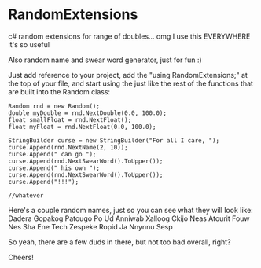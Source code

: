 RandomExtensions
================

c# random extensions for range of doubles... omg I use this EVERYWHERE it's so useful

Also random name and swear word generator, just for fun :)

Just add reference to your project, add the "using RandomExtensions;" at the top of your file, and start using the just like the rest of the functions that are built into the Random class:

```
Random rnd = new Random();
double myDouble = rnd.NextDouble(0.0, 100.0);
float smallFloat = rnd.NextFloat();
float myFloat = rnd.NextFloat(0.0, 100.0);

StringBuilder curse = new StringBuilder("For all I care, ");
curse.Append(rnd.NextName(2, 10));
curse.Append(" can go ");
curse.Append(rnd.NextSwearWord().ToUpper());
curse.Append(" his own ");
curse.Append(rnd.NextSwearWord().ToUpper());
curse.Append("!!!");

//whatever
```

Here's a couple random names, just so you can see what they will look like:
Dadera
Gopakog
Patougo
Po
Ud
Anniwab
Xalloog
Ckijo
Neas
Atourit
Fouw
Nes
Sha
Ene
Tech
Zespeke
Ropid
Ja
Nnynnu
Sesp

So yeah, there are a few duds in there, but not too bad overall, right?

Cheers!